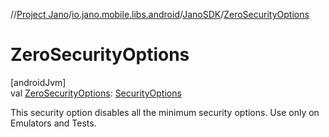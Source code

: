 //[Project Jano](../../../index.md)/[io.jano.mobile.libs.android](../index.md)/[JanoSDK](index.md)/[ZeroSecurityOptions](-zero-security-options.md)

# ZeroSecurityOptions

[androidJvm]\
val [ZeroSecurityOptions](-zero-security-options.md): [SecurityOptions](../-security-options/index.md)

This security option disables all the minimum security options. Use only on Emulators and Tests.
